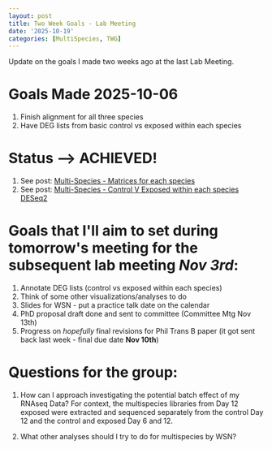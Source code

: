 ```yaml
---
layout: post
title: Two Week Goals - Lab Meeting 
date: '2025-10-19'
categories: [MultiSpecies, TWG]
---
```

Update on the goals I made two weeks ago at the last Lab Meeting.  

# Goals Made 2025-10-06 
1. Finish alignment for all three species 
2. Have DEG lists from basic control vs exposed within each species 

# Status --> ACHIEVED! 
1. See post: [Multi-Species - Matrices for each species](https://grace-ac.github.io/musp-matrices/)
2. See post: [Multi-Species - Control V Exposed within each species DESeq2](https://grace-ac.github.io/musp-deseq2-cve-3species/)  

# Goals that I'll aim to set during tomorrow's meeting for the subsequent lab meeting *Nov 3rd*:   
1. Annotate DEG lists (control vs exposed within each species)          
2. Think of some other visualizations/analyses to do         
3. Slides for WSN - put a practice talk date on the calendar          
4. PhD proposal draft done and sent to committee (Committee Mtg Nov 13th)        
5. Progress on *hopefully* final revisions for Phil Trans B paper (it got sent back last week - final due date **Nov 10th**)

# Questions for the group: 
1. How can I approach investigating the potential batch effect of my RNAseq Data? 
For context, the multispecies libraries from Day 12 exposed were extracted and sequenced separately from the control Day 12 and the control and exposed Day 6 and 12. 

2. What other analyses should I try to do for multispecies by WSN? 

